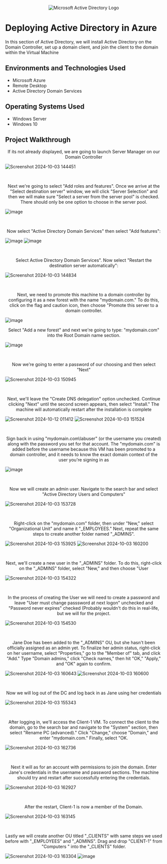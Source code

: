 <p align="center">
<img src="https://i.imgur.com/pU5A58S.png" alt="Microsoft Active Directory Logo"/>
</p>

<h1>Deploying Active Directory in Azure</h1>
In this section of Active Directory, we will install Active Directory on the Domain Controller, set up a domain client, and join the client to the domain within the Virtual Machine<br />



<h2>Environments and Technologies Used</h2>

- Microsoft Azure 
- Remote Desktop
- Active Directory Domain Services

<h2>Operating Systems Used </h2>

- Windows Server 
- Windows 10 


<h2>Project Walkthrough</h2>

<p align="center">
If its not already displayed, we are going to launch Server Manager on our Domain Controller
<br/>

![Screenshot 2024-10-03 144451](https://github.com/user-attachments/assets/63cd699f-2067-4e01-bcf5-b8a98e010aec)

<br/>

<p align="center">
Next we're going to select "Add roles and features". Once we arrive at the "Select destination server" window, we will click "Server Selection" and then we will make sure "Select a server from the server pool" is checked. There should only be one option to choose in the server pool. 
<br/> 

![image](https://github.com/user-attachments/assets/15114d9b-418b-424e-a074-1e6c5453fd1c)

<br/>


<p align="center">
Now select "Active Directory Domain Services" then select "Add features": 
<br/>

![image](https://github.com/user-attachments/assets/6cb06787-0bbd-4e78-93ab-9af7df5c67b2)
![image](https://github.com/user-attachments/assets/1cfaddab-9bbd-4c35-babc-5be8e8c76f73)

<br />

<p align="center">
Select Active Directory Domain Services". Now select "Restart the destination server automatically":
<br/>

![Screenshot 2024-10-03 144834](https://github.com/user-attachments/assets/d371cad7-da41-4df9-ba44-71955e5f72bb)

<br />

<p align="center"> 
Next, we need to promote this machine to a domain controller by configuring it as a new forest with the name "mydomain.com." To do this, click on the flag and caution icon, then choose "Promote this server to a domain controller.
<br/>

![image](https://github.com/user-attachments/assets/84d57430-93ca-44c6-81fd-2e176fa6911f)

<p align="center">
Select "Add a new forest" and next we're going to type: "mydomain.com" into the Root Domain name section. 
<br/>

![image](https://github.com/user-attachments/assets/870becb2-82dc-4f2e-9605-1e418449d73a)

<br/>

<p align="center">
Now we're going to enter a password of our choosing and then select "Next"
<br/>

![Screenshot 2024-10-03 150945](https://github.com/user-attachments/assets/51e1b5c9-71c9-4782-919a-cf5ad5685c9b)

<br/>

<p align="center">
Next, we'll leave the "Create DNS delegation" option unchecked. Continue clicking "Next" until the second screen appears, then select "Install." The machine will automatically restart after the installation is complete
<br/>

![Screenshot 2024-10-12 011412](https://github.com/user-attachments/assets/9eea97dc-259c-4b2a-b1d0-70d304b0ad8d)
![Screenshot 2024-10-03 151524](https://github.com/user-attachments/assets/0a38db2e-8f66-4059-9e42-907c41cf0409)

<br/>

<p align="center">
Sign back in using "mydomain.com\labuser" (or the username you created) along with the password you set for that account. The "mydomain.com" is added before the username because this VM has been promoted to a domain controller, and it needs to know the exact domain context of the user you're signing in as
<br/>
  
![image](https://github.com/user-attachments/assets/e2637f23-2a2e-4ed7-9b98-1710d36e16e4)

<br/>

<p align="center">
Now we will create an admin user. Navigate to the search bar and select "Active Directory Users and Computers" 
<br/>

![Screenshot 2024-10-03 153728](https://github.com/user-attachments/assets/f4551d58-6246-4b15-ba54-8f9026c60de4)

<br/>

<p align="center">
Right-click on the "mydomain.com" folder, then under "New," select "Organizational Unit" and name it "_EMPLOYEES." Next, repeat the same steps to create another folder named "_ADMINS". 
<br/> 

![Screenshot 2024-10-03 153925](https://github.com/user-attachments/assets/16f3fbc8-f141-4cb2-b0a5-7536a3f126dc)
![Screenshot 2024-10-03 160200](https://github.com/user-attachments/assets/91fda991-2885-452c-8c25-2547b0f371a4)

<br/> 

<p align="center"> 
Next, we'll create a new user in the "_ADMINS" folder. To do this, right-click on the "_ADMINS" folder, select "New," and then choose "User
<br/>

![Screenshot 2024-10-03 154322](https://github.com/user-attachments/assets/32a37eff-a2e7-4237-a81d-fec7c012693c)

<br/>

<p align="center"> 
In the process of creating the User we will need to create a password and leave "User must change passsword at next logon" unchecked and "Password never expires" checked (Probably wouldn't do this in real-life, but we will for the project. 
<br/>

![Screenshot 2024-10-03 154530](https://github.com/user-attachments/assets/62ed4f68-1d1a-409d-b1b2-957397510598)

<br/>

<p align="center">
Jane Doe has been added to the "_ADMINS" OU, but she hasn't been officially assigned as an admin yet. To finalize her admin status, right-click on her username, select "Properties," go to the "Member of" tab, and click "Add." Type "Domain admins," click "Check names," then hit "OK," "Apply," and "OK" again to confirm.
<br/>

![Screenshot 2024-10-03 160643](https://github.com/user-attachments/assets/d8a9b38f-6810-4a05-ba18-81b2534e346c)
![Screenshot 2024-10-03 160600](https://github.com/user-attachments/assets/b243013b-dc00-40c3-9d9b-20ae0e71cd78)

<br/>

<p align="center"> 
Now we will log out of the DC and log back in as Jane using her credentials 
<br/>

![Screenshot 2024-10-03 155343](https://github.com/user-attachments/assets/6589a3b6-0e06-4efe-a175-876968be6ae5)

<br/> 

<p align="center"> 
After logging in, we'll access the Client-1 VM. To connect the client to the domain, go to the search bar and navigate to the "System" section, then select "Rename PC (advanced)." Click "Change," choose "Domain," and enter "mydomain.com." Finally, select "OK.
<br/> 

![Screenshot 2024-10-03 162736](https://github.com/user-attachments/assets/bcda3555-8d0a-4a74-9a0f-a886ec1242c9)

<br/>

<p align="center"> 
Next it will as for an account with permissions to join the domain. Enter Jane's credentials in the username and password sections. The machine should try and restart after successfully entering the credentials. 
<br/>

![Screenshot 2024-10-03 162927](https://github.com/user-attachments/assets/3d90a4bf-d6fe-44c8-842f-1cda6cd7e489)

<br/>

<p align="center">
After the restart, Client-1 is now a member of the Domain. 
<br/>

![Screenshot 2024-10-03 163145](https://github.com/user-attachments/assets/3e2c7163-4287-42c5-9e45-691c7397f017)

<br/>

<p align="center"> 
Lastly we will create another OU titled "_CLIENTS" with same steps we used before with "_EMPLOYEES" and "_ADMINS". Drag and drop "CLIENT-1" from "Computers " into the "_CLIENTS" folder. 
<br/>

![Screenshot 2024-10-03 163304](https://github.com/user-attachments/assets/7585d3e5-baf6-477f-b759-b2c85390443a)
![image](https://github.com/user-attachments/assets/0b4ac92f-e90e-40f1-92a9-81907c6d42ec)
